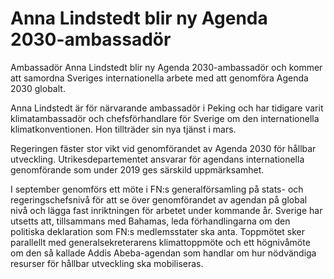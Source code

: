 # Anna Lindstedt blir ny Agenda 2030-ambassadör

Ambassadör Anna Lindstedt blir ny Agenda 2030-ambassadör och kommer att samordna Sveriges internationella arbete med att genomföra Agenda 2030 globalt.

Anna Lindstedt är för närvarande ambassadör i Peking och har tidigare varit klimatambassadör och chefsförhandlare för Sverige om den internationella klimatkonventionen. Hon tillträder sin nya tjänst i mars.

Regeringen fäster stor vikt vid genomförandet av Agenda 2030 för hållbar utveckling. Utrikesdepartementet ansvarar för agendans internationella genomförande som under 2019 ges särskild uppmärksamhet.

I september genomförs ett möte i FN:s generalförsamling på stats- och regeringschefsnivå för att se över genomförandet av agendan på global nivå och lägga fast inriktningen för arbetet under kommande år. Sverige har utsetts att, tillsammans med Bahamas, leda förhandlingarna om den politiska deklaration som FN:s medlemsstater ska anta. Toppmötet sker parallellt med generalsekreterarens klimattoppmöte och ett högnivåmöte om den så kallade Addis Abeba-agendan som handlar om hur nödvändiga resurser för hållbar utveckling ska mobiliseras.

